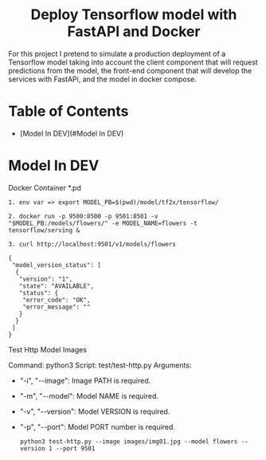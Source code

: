 
<h1 align="center"> Deploy Tensorflow model with FastAPI and Docker</h1>
For this project I pretend to simulate a production deployment of a Tensorflow model taking into account the client component that will request predictions from the model, the front-end component that will develop the services with FastAPi, and the model in docker compose.

# Table of Contents

- [Model In DEV](#Model In DEV)

# Model In DEV

Docker Container *.pd

`1. env var => export MODEL_PB=$(pwd)/model/tf2x/tensorflow/`

`2. docker run -p 9500:8500 -p 9501:8501 -v "$MODEL_PB:/models/flowers/" -e MODEL_NAME=flowers -t tensorflow/serving &`

`3. curl http://localhost:9501/v1/models/flowers`
    
    {
     "model_version_status": [
      {
       "version": "1",
       "state": "AVAILABLE",
       "status": {
        "error_code": "OK",
        "error_message": ""
       }
      }
     ]
    }


Test Http Model Images 

Command: python3
Script: test/test-http.py
Arguments: 
- "-i", "--image": Image PATH is required.
- "-m", "--model": Model NAME is required.
- "-v", "--version": Model VERSION is required.
- "-p", "--port": Model PORT number is required.

    `python3 test-http.py --image images/img01.jpg --model flowers --version 1 --port 9501`